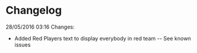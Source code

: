 # Changelog

28/05/2016 03:16 Changes:
  - Added Red Players text to display everybody in red team
    -- See known issues
